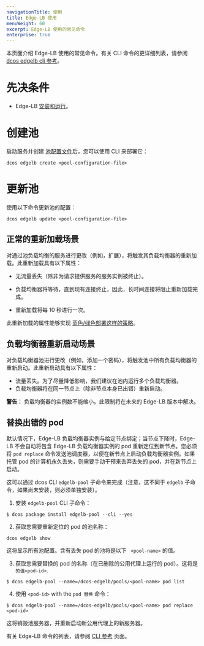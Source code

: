 ```yaml
---
navigationTitle: 使用
title: Edge-LB 使用
menuWeight: 60
excerpt: Edge-LB 使用的常见命令
enterprise: true
---
```


本页面介绍 Edge-LB 使用的常见命令。有关 CLI 命令的更详细列表，请参阅 [dcos edgelb cli 参考](/mesosphere/dcos/cn/services/edge-lb/1.1/cli-reference/)。

# 先决条件

- Edge-LB [安装和运行](/mesosphere/dcos/cn/services/edge-lb/1.1/installing/)。

# 创建池

启动服务并创建 [池配置文件](/mesosphere/dcos/cn/services/edge-lb/1.1/pool-configuration/)后，您可以使用 CLI 来部署它：

```
dcos edgelb create <pool-configuration-file>
```

# 更新池

使用以下命令更新池的配置：

```
dcos edgelb update <pool-configuration-file>
```

## 正常的重新加载场景

对通过池负载均衡的服务进行更改（例如，扩展），将触发其负载均衡器的重新加载。此重新加载具有以下属性：

* 无流量丢失（除非为请求提供服务的服务实例被终止）。

* 负载均衡器将等待，直到现有连接终止，因此，长时间连接将阻止重新加载完成。

* 重新加载将每 10 秒进行一次。

此重新加载的属性能够实现
[蓝色/绿色部署这样的策略](/mesosphere/dcos/cn/services/edge-lb/1.1/tutorials/blue-green-deploy/)。

## 负载均衡器重新启动场景

对负载均衡器池进行更改（例如，添加一个密码），将触发池中所有负载均衡器的重新启动。此重新启动具有以下属性：

- 流量丢失。为了尽量降低影响，我们建议在池内运行多个负载均衡器。
- 负载均衡器将在同一节点上（除非节点本身已出错）重新启动。

<p class="message--warning"><strong>警告：</strong> 负载均衡器的实例数不能缩小。此限制将在未来的 Edge-LB 版本中解决。</p>

## 替换出错的 pod

默认情况下，Edge-LB 负载均衡器实例与给定节点绑定；当节点下降时，Edge-LB 不会自动将包含 Edge-LB 负载均衡器实例的 pod 重新定位到新节点。您必须将 `pod replace` 命令发送池调度器，以便在新节点上启动负载均衡器实例。如果托管 pod 的计算机永久丢失，则需要手动干预来丢弃丢失的 pod，并在新节点上启动。

这可以通过 dcos CLI  `edgelb-pool` 子命令来完成（注意，这不同于 `edgelb` 子命令，如果尚未安装，则必须单独安装）。

1. 安装 `edgelb-pool` CLI 子命令：

```
$ dcos package install edgelb-pool --cli --yes
```

2. 获取您需要重新定位的 pod 的池名称：

```
dcos edgelb show
```

这将显示所有池配置。含有丢失 pod 的池将是以下 ` <pool-name>` 的值。

3. 获取您需要替换的 pod 的名称（在已删除的公用代理上运行的 pod）。这将是 ` 的值<pod-id>`.

```
$ dcos edgelb-pool --name=/dcos-edgelb/pools/<pool-name> pod list
```

4. 使用 `<pod-id>` with the `pod 替换` 命令：

```
$ dcos edgelb-pool --name=/dcos-edgelb/pools/<pool-name> pod replace <pod-id>
```

这将销毁池服务器，并重新启动新公用代理上的新服务器。

有关 Edge-LB 命令的列表，请参阅 [CLI 参考](/mesosphere/dcos/cn/services/edge-lb/1.1/cli-reference/) 页面。

